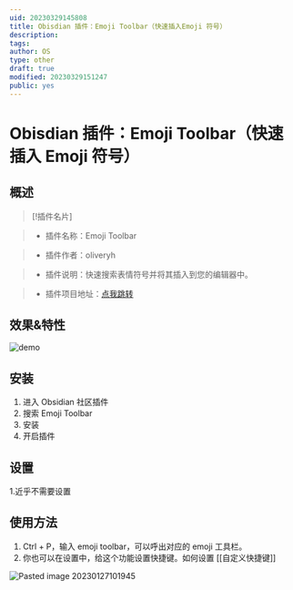 ```yaml
---
uid: 20230329145808
title: Obisdian 插件：Emoji Toolbar（快速插入Emoji 符号）
description: 
tags: 
author: OS
type: other
draft: true
modified: 20230329151247
public: yes
---
```


# Obisdian 插件：Emoji Toolbar（快速插入 Emoji 符号）

## 概述

>[!插件名片]

>- 插件名称：Emoji Toolbar

>- 插件作者：oliveryh

>- 插件说明：快速搜索表情符号并将其插入到您的编辑器中。

>- 插件项目地址：[点我跳转](https://github.com/oliveryh/obsidian-emoji-toolbar)

## 效果&特性

![demo](https://s1.vika.cn/space/2023/03/15/0e2c4a5a930b4898a118e95f4f4607e7)

## 安装

1. 进入 Obsidian 社区插件
2. 搜索 Emoji Toolbar
3. 安装
4. 开启插件

## 设置

1.近乎不需要设置

## 使用方法

1. Ctrl + P，输入 emoji toolbar，可以呼出对应的 emoji 工具栏。
2. 你也可以在设置中，给这个功能设置快捷键。如何设置 [[自定义快捷键]]

![Pasted image 20230127101945](https://s1.vika.cn/space/2023/03/15/75e8680602de425f936da2b73d59e2aa)
